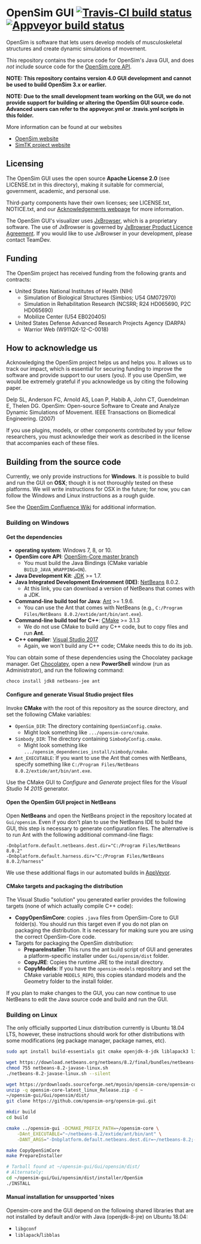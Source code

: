 OpenSim GUI [![Travis-CI build status][buildstatus_image_travisci]][travisci] [![Appveyor build status][buildstatus_image_appveyor]][appveyorci]
===========

OpenSim is software that lets users develop models of musculoskeletal
structures and create dynamic simulations of movement. 

This repository contains the source code for OpenSim's Java GUI, and does *not*
include source code for the
[OpenSim core API](https://github.com/opensim-org/opensim-core).

**NOTE: This repository contains version 4.0 GUI development and
cannot be used to build OpenSim 3.x or earlier.**

**NOTE: Due to the small development team working on the GUI, we do not provide
support for building or altering the OpenSim GUI source code. Advanced users
can refer to the appveyor.yml or .travis.yml scripts in this folder.**

More information can be found at our websites
 - [OpenSim website](http://opensim.stanford.edu)
 - [SimTK project website](https://simtk.org/home/opensim)


Licensing
---------
The OpenSim GUI uses the open source **Apache License 2.0** (see LICENSE.txt in
this directory), making it suitable for commercial, government,
academic, and personal use.

Third-party components have their own licenses; see LICENSE.txt, NOTICE.txt, and our
[Acknowledgements webpage](https://simtk-confluence.stanford.edu/display/OpenSim40/Acknowledgements)
for more information.

The OpenSim GUI's visualizer uses
[JxBrowser](https://www.teamdev.com/jxbrowser), which is a proprietary
software. The use of JxBrowser is governed by [JxBrowser Product Licence
Agreement](http://www.teamdev.com/jxbrowser-licence-agreement). If you would
like to use JxBrowser in your development, please contact TeamDev.


Funding
-------
The OpenSim project has received funding from the following grants and
contracts:

 - United States National Institutes of Health (NIH)
    - Simulation of Biological Structures (Simbios; U54 GM072970)
    - Simulation in Rehabilitation Research (NCSRR; R24 HD065690, P2C HD065690)
    - Mobilize Center (U54 EB020405)
 - United States Defense Advanced Research Projects Agency (DARPA)
    - Warrior Web (W911QX-12-C-0018)


How to acknowledge us
---------------------
Acknowledging the OpenSim project helps us and helps you. It allows us to track
our impact, which is essential for securing funding to improve the software and
provide support to our users (you). If you use OpenSim, we would be extremely
grateful if you acknowledge us by citing the following paper.

Delp SL, Anderson FC, Arnold AS, Loan P, Habib A, John CT, Guendelman E, Thelen
DG. OpenSim: Open-source Software to Create and Analyze Dynamic Simulations of
Movement. IEEE Transactions on Biomedical Engineering. (2007)

If you use plugins, models, or other components contributed by your fellow
researchers, you must acknowledge their work as described in the license that
accompanies each of these files. 


Building from the source code
-----------------------------

Currently, we only provide instructions for **Windows**. It *is* possible to
build and run the GUI on **OSX**; though it is not thoroughly
tested on these platforms. We will write instructions for OSX in the
future; for now, you can follow the Windows and Linux instructions as a rough guide.

See the [OpenSim Confluence Wiki](https://simtk-confluence.stanford.edu/display/OpenSim40/Building+OpenSim+from+Source)
for additional information.

### Building on Windows

#### Get the dependencies

* **operating system**: Windows 7, 8, or 10.
* **OpenSim core API**: [OpenSim-Core master branch](
  https://github.com/opensim-org/opensim-core#on-windows-using-visual-studio)
  * You must build the Java Bindings (CMake variable `BUILD_JAVA_WRAPPING=ON`).
* **Java Development Kit**: [JDK](
  http://www.oracle.com/technetwork/java/javase/downloads/index.html) >= 1.7.
* **Java Integrated Development Environment (IDE)**: [NetBeans](
  http://www.oracle.com/technetwork/java/javase/downloads/index.html) 8.0.2.
  * At this link, you can download a version of NetBeans that comes with a JDK.
* **Command-line build tool for Java**:
  [Ant](http://ant.apache.org/bindownload.cgi) >= 1.9.6.
  * You can use the Ant that comes with NetBeans (e.g.,
    `C:/Program Files/NetBeans 8.0.2/extide/ant/bin/ant.exe`).
* **Command-line build tool for C++**:
    [CMake](https://cmake.org/download/) >= 3.1.3
  * We do not use CMake to build any C++ code, but to copy files and run
    **Ant**.
* **C++ compiler**: [Visual Studio 2017](https://www.visualstudio.com/)
  * Again, we won't build any C++ code; CMake needs this to do its job.

You can obtain some of these dependencies using the Chocolatey package manager.
Get [Chocolatey](https://chocolatey.org/), open a new **PowerShell** window
(run as Administrator), and run the following command:

    choco install jdk8 netbeans-jee ant

#### Configure and generate Visual Studio project files

Invoke **CMake** with the root of this repository as the source directory,
and set the following CMake variables:
  * `OpenSim_DIR`: The directory containing `OpenSimConfig.cmake`.
    * Might look something like `.../opensim-core/cmake`.
  * `Simbody_DIR`: The directory containing `SimbodyConfig.cmake`.
    * Might look something like `.../opensim_dependencies_install/simbody/cmake`.
  * `Ant_EXECUTABLE`: If you want to use the Ant that comes with NetBeans, specify
    something like `C:/Program Files/NetBeans 8.0.2/extide/ant/bin/ant.exe`.

Use the CMake GUI to *Configure* and *Generate* project files for the *Visual Studio 14 2015* generator.

#### Open the OpenSim GUI project in NetBeans

Open **NetBeans** and open the NetBeans project in the repository located at
`Gui/opensim`. Even if you don't plan to use the NetBeans IDE to build the GUI,
this step is necessary to generate configuration files. The alternative is
to run Ant with the following additional command-line flags:

```
-Dnbplatform.default.netbeans.dest.dir="C:/Program Files/NetBeans 8.0.2" 
-Dnbplatform.default.harness.dir="C:/Program Files/NetBeans 8.0.2/harness"
```

We use these additional flags in our automated builds in [AppVeyor][appveyorci].

#### CMake targets and packaging the distribution

The Visual Studio "solution" you generated earlier provides the
following targets (none of which actually compile C++ code):
 * **CopyOpenSimCore**: copies `.java` files from OpenSim-Core to GUI folder(s).
   You should run this target even if you do not plan on packaging the
   distribution. It is necessary for making sure you are using the correct
   OpenSim-Core code.
 * Targets for packaging the OpenSim distribution:
   * **PrepareInstaller**: This runs the ant build script of GUI and generates
     a platform-specific installer under `Gui/opensim/dist` folder.
   * **CopyJRE**: Copies the runtime JRE to the install directory.
   * **CopyModels**: If you have the `opensim-models` repository and set the
     CMake variable `MODELS_REPO`, this copies standard models and the
     Geometry folder to the install folder.

If you plan to make changes to the GUI, you can now continue to use NetBeans to
edit the Java source code and build and run the GUI.

### Building on Linux

The only officially supported Linux distribution currently is Ubuntu 18.04 LTS, however, these instructions should work for other distributions with some modifications (eg package manager, package names, etc).

```bash
sudo apt install build-essentials git cmake openjdk-8-jdk liblapack3 libgconf-2-4

wget https://download.netbeans.org/netbeans/8.2/final/bundles/netbeans-8.2-javase-linux.sh
chmod 755 netbeans-8.2-javase-linux.sh
./netbeans-8.2-javase-linux.sh --silent

wget https://prdownloads.sourceforge.net/myosin/opensim-core/opensim-core-latest_linux_Release.zip
unzip -q opensim-core-latest_linux_Release.zip -d ~
~/opensim-gui/Gui/opensim/dist/
git clone https://github.com/opensim-org/opensim-gui.git

mkdir build
cd build

cmake ../opensim-gui -DCMAKE_PREFIX_PATH=~/opensim-core \
    -DAnt_EXECUTABLE="~/netbeans-8.2/extide/ant/bin/ant" \
    -DANT_ARGS="-Dnbplatform.default.netbeans.dest.dir=~/netbeans-8.2;-Dnbplatform.default.harness.dir=~/netbeans-8.2/harness"

make CopyOpenSimCore
make PrepareInstaller

# Tarball found at ~/opensim-gui/Gui/opensim/dist/
# Alternately:
cd ~/opensim-gui/Gui/opensim/dist/installer/OpenSim
./INSTALL
```

#### Manual installation for unsupported 'nixes

Opensim-core and the GUI depend on the following shared libraries that are not installed by default and/or with Java (openjdk-8-jre) on Ubuntu 18.04:

- `libgconf`
- `liblapack`/`libblas`


[buildstatus_image_travisci]: https://travis-ci.org/opensim-org/opensim-gui.svg?branch=master
[travisci]: https://travis-ci.org/opensim-org/opensim-gui/branches
[buildstatus_image_appveyor]: https://ci.appveyor.com/api/projects/status/7irl68e7da8ryc38/branch/master?svg=true
[appveyorci]: https://ci.appveyor.com/project/opensim-org/opensim-gui/branch/master
